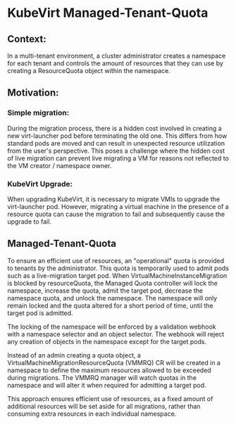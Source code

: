 # KubeVirt Managed-Tenant-Quota

## Context:

In a multi-tenant environment, a cluster administrator creates a namespace
for each tenant and controls the amount of resources that they can use by
creating a ResourceQuota object within the namespace.

## Motivation:

### Simple migration:

During the migration process, there is a hidden cost involved in creating a
new virt-launcher pod before terminating the old one.
This differs from how standard pods are moved and can result in unexpected
resource utilization from the user's perspective. This poses a challenge
where the hidden cost of live migration can prevent live migrating a VM for
reasons not reflected to the VM creator / namespace owner.


### KubeVirt Upgrade:

When upgrading KubeVirt, it is necessary to migrate VMIs to upgrade the
virt-launcher pod.
However, migrating a virtual machine in the presence of a resource quota
can cause the migration to fail and subsequently cause the upgrade to fail.

## Managed-Tenant-Quota

To ensure an efficient use of resources, an "operational" quota is provided
to tenants by the administrator.
This quota is temporarily used to admit pods such as a live-migration target pod.
When VirtualMachineInstanceMigration is blocked by resourceQuota, the Managed
Quota controller will lock the namespace, increase the quota, admit the target
pod, decrease the namespace quota, and unlock the namespace.
The namespace will only remain locked and the quota altered for a short period
of time, until the target pod is admitted.

The locking of the namespace will be enforced by a validation webhook with
a namespace selector and an object selector. The webhook will reject any
creation of objects in the namespace except for the target pods.

Instead of an admin creating a quota object, a VirtualMachineMigrationResourceQuota
(VMMRQ) CR will be created in a namespace to define the maximum resources allowed
to be exceeded during migrations. The VMMRQ manager will watch quotas in the
namespace and will alter it when required for admitting a target pod.

This approach ensures efficient use of resources, as a fixed amount of additional
resources will be set aside for all migrations, rather than consuming extra
resources in each individual namespace.
